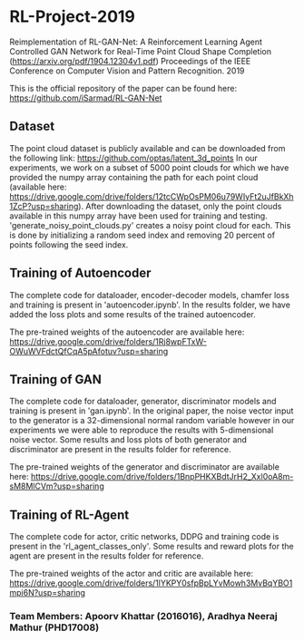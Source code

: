 # RL-Project-2019
Reimplementation of RL-GAN-Net: A Reinforcement Learning Agent Controlled GAN Network for Real-Time Point Cloud Shape Completion (https://arxiv.org/pdf/1904.12304v1.pdf) Proceedings of the IEEE Conference on Computer Vision and Pattern Recognition. 2019

This is the official repository of the paper can be found here: https://github.com/iSarmad/RL-GAN-Net

## Dataset
The point cloud dataset is publicly available and can be downloaded from the following link: https://github.com/optas/latent_3d_points
In our experiments, we work on a subset of 5000 point clouds for which we have provided the numpy array containing the path for each point cloud (available here: https://drive.google.com/drive/folders/12tcCWpOsPM06u79WIyFt2uJfBkXh1ZcP?usp=sharing). After downloading the dataset, only the point clouds available in this numpy array have been used for training and testing.
'generate_noisy_point_clouds.py' creates a noisy point cloud for each. This is done by initializing a random seed index and removing 20 percent of points following the seed index.

## Training of Autoencoder
The complete code for dataloader, encoder-decoder models, chamfer loss and training is present in 'autoencoder.ipynb'. In the results folder, we have added the loss plots and some results of the trained autoencoder. 

The pre-trained weights of the autoencoder are available here: https://drive.google.com/drive/folders/1Rj8wpFTxW-OWuWVFdctQfCqA5pAfotuv?usp=sharing

## Training of GAN
The complete code for dataloader, generator, discriminator models and training is present in 'gan.ipynb'. In the original paper, the noise vector input to the generator is a 32-dimensional normal random variable however in our experiments we were able to reproduce the results with 5-dimensional noise vector. Some results and loss plots of both generator and discriminator are present in the results folder for reference.

The pre-trained weights of the generator and discriminator are available here: https://drive.google.com/drive/folders/1BnpPHKXBdtJrH2_Xxl0oA8m-sM8MlCVm?usp=sharing

## Training of RL-Agent
The complete code for actor, critic networks, DDPG and training code is present in the 'rl_agent_classes_only'. Some results and reward plots for the agent are present in the results folder for reference.

The pre-trained weights of the actor and critic are available here: https://drive.google.com/drive/folders/1lYKPY0sfpBpLYvMowh3MvBqYBO1mpi6N?usp=sharing

### Team Members: Apoorv Khattar (2016016), Aradhya Neeraj Mathur (PHD17008)
